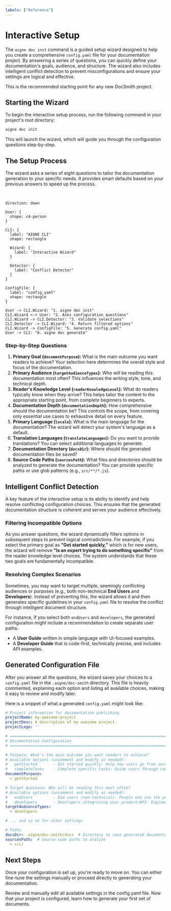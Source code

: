 ```yaml
---
labels: ["Reference"]
---
```


# Interactive Setup

The `aigne doc init` command is a guided setup wizard designed to help you create a comprehensive `config.yaml` file for your documentation project. By answering a series of questions, you can quickly define your documentation's goals, audience, and structure. The wizard also includes intelligent conflict detection to prevent misconfigurations and ensure your settings are logical and effective.

This is the recommended starting point for any new DocSmith project.

## Starting the Wizard

To begin the interactive setup process, run the following command in your project's root directory:

```bash AIGNE DocSmith Initialization icon=lucide:terminal
aigne doc init
```

This will launch the wizard, which will guide you through the configuration questions step-by-step.

## The Setup Process

The wizard asks a series of eight questions to tailor the documentation generation to your specific needs. It provides smart defaults based on your previous answers to speed up the process.

<br/>

```d2 The Interactive Setup Flow
direction: down

User: { 
  shape: c4-person 
}

CLI: {
  label: "AIGNE CLI"
  shape: rectangle

  Wizard: {
    label: "Interactive Wizard"
  }

  Detector: {
    label: "Conflict Detector"
  }
}

ConfigFile: {
  label: "config.yaml"
  shape: rectangle
}

User -> CLI.Wizard: "1. aigne doc init"
CLI.Wizard <-> User: "2. Asks configuration questions"
CLI.Wizard -> CLI.Detector: "3. Validate selections"
CLI.Detector -> CLI.Wizard: "4. Return filtered options"
CLI.Wizard -> ConfigFile: "5. Generate config.yaml"
User -> CLI: "6. aigne doc generate"
```

### Step-by-Step Questions

1.  **Primary Goal (`documentPurpose`):** What is the main outcome you want readers to achieve? Your selection here determines the overall style and focus of the documentation.
2.  **Primary Audience (`targetAudienceTypes`):** Who will be reading this documentation most often? This influences the writing style, tone, and technical depth.
3.  **Reader's Knowledge Level (`readerKnowledgeLevel`):** What do readers typically know when they arrive? This helps tailor the content to the appropriate starting point, from complete beginners to experts.
4.  **Documentation Depth (`documentationDepth`):** How comprehensive should the documentation be? This controls the scope, from covering only essential use cases to exhaustive detail on every feature.
5.  **Primary Language (`locale`):** What is the main language for the documentation? The wizard will detect your system's language as a default.
6.  **Translation Languages (`translateLanguages`):** Do you want to provide translations? You can select additional languages to generate.
7.  **Documentation Directory (`docsDir`):** Where should the generated documentation files be saved?
8.  **Source Code Paths (`sourcesPath`):** What files and directories should be analyzed to generate the documentation? You can provide specific paths or use glob patterns (e.g., `src/**/*.js`).

## Intelligent Conflict Detection

A key feature of the interactive setup is its ability to identify and help resolve conflicting configuration choices. This ensures that the generated documentation structure is coherent and serves your audience effectively.

### Filtering Incompatible Options

As you answer questions, the wizard dynamically filters options in subsequent steps to prevent logical contradictions. For example, if you select the primary goal as **"Get started quickly,"** which is for new users, the wizard will remove **"Is an expert trying to do something specific"** from the reader knowledge level choices. The system understands that these two goals are fundamentally incompatible.

### Resolving Complex Scenarios

Sometimes, you may want to target multiple, seemingly conflicting audiences or purposes (e.g., both non-technical **End Users** and **Developers**). Instead of preventing this, the wizard allows it and then generates specific guidelines in your `config.yaml` file to resolve the conflict through intelligent document structure.

For instance, if you select both `endUsers` and `developers`, the generated configuration might include a recommendation to create separate user paths:
- A **User Guide** written in simple language with UI-focused examples.
- A **Developer Guide** that is code-first, technically precise, and includes API examples.

## Generated Configuration File

After you answer all the questions, the wizard saves your choices to a `config.yaml` file in the `.aigne/doc-smith` directory. This file is heavily commented, explaining each option and listing all available choices, making it easy to review and modify later.

Here is a snippet of what a generated `config.yaml` might look like:

```yaml config.yaml icon=logos:yaml
# Project information for documentation publishing
projectName: my-awesome-project
projectDesc: A description of my awesome project.
projectLogo: ''

# =============================================================================
# Documentation Configuration
# =============================================================================

# Purpose: What's the main outcome you want readers to achieve?
# Available options (uncomment and modify as needed):
#   getStarted       - Get started quickly: Help new users go from zero to working in <30 minutes
#   completeTasks    - Complete specific tasks: Guide users through common workflows and use cases
documentPurpose:
  - getStarted

# Target Audience: Who will be reading this most often?
# Available options (uncomment and modify as needed):
#   endUsers         - End users (non-technical): People who use the product but don't code
#   developers       - Developers integrating your product/API: Engineers adding this to their projects
targetAudienceTypes:
  - developers

# ... and so on for other settings

# Paths
docsDir: .aigne/doc-smith/docs  # Directory to save generated documentation
sourcesPath:  # Source code paths to analyze
  - src/
```

## Next Steps

Once your configuration is set up, you're ready to move on. You can either fine-tune the settings manually or proceed directly to generating your documentation.

<x-cards data-columns="2">
  <x-card data-title="Configuration Guide" data-icon="lucide:settings" data-href="/configuration">
    Review and manually edit all available settings in the config.yaml file.
  </x-card>
  <x-card data-title="Generate Documentation" data-icon="lucide:play-circle" data-href="/features/generate-documentation">
    Now that your project is configured, learn how to generate your first set of documents.
  </x-card>
</x-cards>